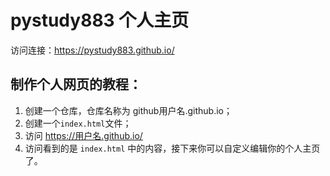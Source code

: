 # pystudy883 个人主页
访问连接：<a>https://pystudy883.github.io/</a>


## 制作个人网页的教程：
1. 创建一个仓库，仓库名称为 github用户名.github.io；
2. 创建一个`index.html`文件；
3. 访问 https://用户名.github.io/
4. 访问看到的是 `index.html` 中的内容，接下来你可以自定义编辑你的个人主页了。
